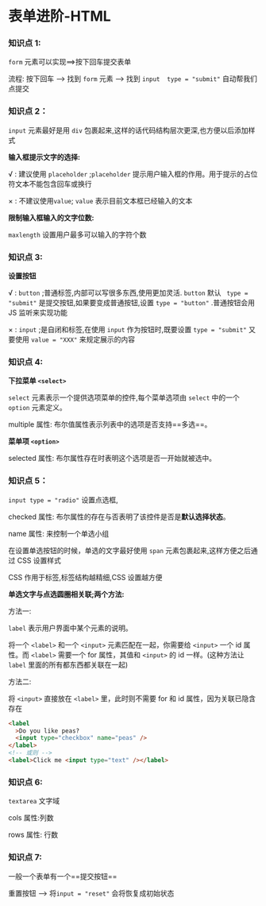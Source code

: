 # 表单进阶-HTML

### 知识点 1:

`form` 元素可以实现==>按下回车提交表单

流程: 按下回车 --> 找到 `form` 元素 --> 找到 `input  type = "submit"` 自动帮我们点提交

### 知识点 2：

`input` 元素最好是用 `div` 包裹起来,这样的话代码结构层次更深,也方便以后添加样式

**输入框提示文字的选择:**

√ : 建议使用 `placeholder` ;`placeholder` 提示用户输入框的作用。用于提示的占位符文本不能包含回车或换行

× : 不建议使用`value`; `value` 表示目前文本框已经输入的文本

**限制输入框输入的文字位数:**

`maxlength` 设置用户最多可以输入的字符个数

### 知识点 3:

**设置按钮**

√ : `button` ;普通标签,内部可以写很多东西,使用更加灵活. `button` 默认 ` type = "submit"` 是提交按钮,如果要变成普通按钮,设置 `type = "button"` .普通按钮会用 JS 监听来实现功能

× : `input` ;是自闭和标签,在使用 `input` 作为按钮时,既要设置 `type = "submit"` 又要使用 `value = "XXX"` 来规定展示的内容

### 知识点 4:

**下拉菜单 `<select>`**

`select` 元素表示一个提供选项菜单的控件,每个菜单选项由 `select` 中的一个 `option` 元素定义。

multiple 属性: 布尔值属性表示列表中的选项是否支持==多选==。

**菜单项 `<option>`**

selected 属性: 布尔属性存在时表明这个选项是否一开始就被选中。

### 知识点 5：

`input type = "radio"` 设置点选框,

checked 属性: 布尔属性的存在与否表明了该控件是否是**默认选择状态**。

name 属性: 来控制一个单选小组

在设置单选按钮的时候，单选的文字最好使用 `span` 元素包裹起来,这样方便之后通过 CSS 设置样式

CSS 作用于标签,标签结构越精细,CSS 设置越方便

**单选文字与点选圆圈相关联;两个方法:**

方法一:

`label` 表示用户界面中某个元素的说明。

将一个 `<label>` 和一个 `<input>` 元素匹配在一起，你需要给 `<input>` 一个 id 属性。而 `<label>` 需要一个 for 属性，其值和 `<input>` 的 id 一样。(这种方法让 `label` 里面的所有都东西都关联在一起)

方法二:

将 `<input>` 直接放在 `<label>` 里，此时则不需要 for 和 id 属性，因为关联已隐含存在

```html
<label
  >Do you like peas?
  <input type="checkbox" name="peas" />
</label>
<!-- 或则 -->
<label>Click me <input type="text" /></label>
```

### 知识点 6:

`textarea` 文字域

cols 属性:列数

rows 属性: 行数

### 知识点 7:

一般一个表单有一个==提交按钮==

重置按钮 --> 将`input = "reset"` 会将恢复成初始状态
